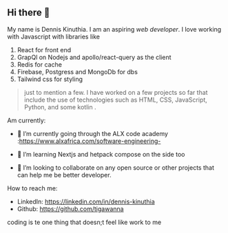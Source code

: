 ## Hi there 👋

My name is Dennis Kinuthia. I am an aspiring _web developer_. I love working with Javascript with libraries like 

1. React for front end
2. GrapQl on Nodejs and apollo/react-query as the client
3. Redis for cache
4. Firebase, Postgress and MongoDb for dbs
5. Tailwind css for styling

>just to mention a few. I have worked on a few projects so far that include the use of technologies such as 
HTML, CSS, JavaScript, Python, and some kotlin .


Am currently:

- 🔭 I’m currently going through the ALX code academy :https://www.alxafrica.com/software-engineering-

- 🌱 I’m learning Nextjs and hetpack compose on the side too 
- 👯 I’m looking to collaborate on any open source or other projects that can help me be better developer.
<!-- - I’m looking for help with ... -->


How to reach me: 
- LinkedIn: https://linkedin.com/in/dennis-kinuthia
- Github: https://github.com/tigawanna


coding is te one thing that doesn;t feel like work to me

